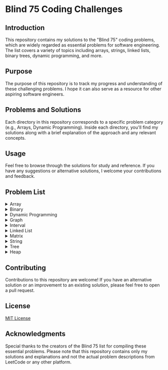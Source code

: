 # Blind 75 Coding Challenges

## Introduction

This repository contains my solutions to the "Blind 75" coding problems, which are widely regarded as essential problems for software engineering. The list covers a variety of topics including arrays, strings, linked lists, binary trees, dynamic programming, and more.

## Purpose

The purpose of this repository is to track my progress and understanding of these challenging problems. I hope it can also serve as a resource for other aspiring software engineers.

## Problems and Solutions

Each directory in this repository corresponds to a specific problem category (e.g., Arrays, Dynamic Programming). Inside each directory, you'll find my solutions along with a brief explanation of the approach and any relevant concepts.

## Usage

Feel free to browse through the solutions for study and reference. If you have any suggestions or alternative solutions, I welcome your contributions and feedback.

## Problem List
<details>
<summary>Array</summary>

  - [x] Two Sum: [Statement](https://leetcode.com/problems/two-sum/) [Solution](./Exercices/01_Array/01_TwoSum)
  - [x] Best Time to Buy and Sell Stock: [Statement](https://leetcode.com/problems/best-time-to-buy-and-sell-stock/) [Solution](./Exercices/01_Array/02_BestTimetoBuyandSellStock)
  - [x] Contains Duplicate: [Statement](https://leetcode.com/problems/contains-duplicate/) [Solution](./Exercices/01_Array/03_ContainsDuplicate)
  - [x] Product of Array Except Self: [Statement](https://leetcode.com/problems/product-of-array-except-self/) [Solution](./Exercices/01_Array/04_ProductofArrayExceptSelf)
  - [x] Maximum Subarray: [Statement](https://leetcode.com/problems/maximum-subarray/) [Solution](./Exercices/01_Array/05_MaximumSubarray)
  - [x] Maximum Product Subarray: [Statement](https://leetcode.com/problems/maximum-product-subarray/) [Solution](./Exercices/01_Array/06_MaximumProductSubarray)
  - [x] Find Minimum in Rotated Sorted Array: [Statement](https://leetcode.com/problems/find-minimum-in-rotated-sorted-array/) [Solution](./Exercices/01_Array/07_FindMinimuminRotatedSortedArray)
  - [x] Search in Rotated Sorted Array: [Statement](https://leetcode.com/problems/search-in-rotated-sorted-array/) [Solution](./Exercices/01_Array/08_SearchinRotatedSortedArray)
  - [x] 3 Sum: [Statement](https://leetcode.com/problems/3sum/) [Solution](./Exercices/01_Array/09_3Sum)
  - [x] Container With Most Water: [Statement](https://leetcode.com/problems/container-with-most-water/) [Solution](./Exercices/01_Array/10_ContainerWithMostWater)
</details>

<details>
<summary>Binary</summary>

  - [ ] Sum of Two Integers: [Statement](https://leetcode.com/problems/sum-of-two-integers/) [Solution](./Exercices/02_Binary/01_SumofTwoIntegers)
  - [ ] Number of 1 Bits: [Statement](https://leetcode.com/problems/number-of-1-bits/) [Solution](./Exercices/02_Binary/02_Numberof1Bits)
  - [ ] Counting Bits: [Statement](https://leetcode.com/problems/counting-bits/) [Solution](./Exercices/02_Binary/03_CountingBits)
  - [ ] Missing Number: [Statement](https://leetcode.com/problems/missing-number/) [Solution](./Exercices/02_Binary/04_MissingNumber)
  - [ ] Reverse Bits: [Statement](https://leetcode.com/problems/reverse-bits/) [Solution](./Exercices/02_Binary/05_ReverseBits)
</details>

<details>
<summary>Dynamic Programming</summary>

  - [ ] Climbing Stairs: [Statement](https://leetcode.com/problems/climbing-stairs/) [Solution](./Exercices/03_DynamicProgramming/01_ClimbingStairs)
  - [ ] Coin Change: [Statement](https://leetcode.com/problems/coin-change/) [Solution](./Exercices/03_DynamicProgramming/02_CoinChange)
  - [ ] Longest Increasing Subsequence: [Statement](https://leetcode.com/problems/longest-increasing-subsequence/) [Solution](./Exercices/03_DynamicProgramming/03_LongestIncreasingSubsequence)
  - [ ] Longest Common Subsequence: [Statement](https://leetcode.com/problems/longest-common-subsequence/) [Solution](./Exercices/03_DynamicProgramming/04_LongestCommonSubsequence)
  - [ ] Word Break Problem: [Statement](https://leetcode.com/problems/word-break/) [Solution](./Exercices/03_DynamicProgramming/05_WordBreakProblem)
  - [ ] Combination Sum: [Statement](https://leetcode.com/problems/combination-sum-iv/) [Solution](./Exercices/03_DynamicProgramming/06_CombinationSum)
  - [ ] House Robber: [Statement](https://leetcode.com/problems/house-robber/) [Solution](./Exercices/03_DynamicProgramming/07_HouseRobber)
  - [ ] House Robber II: [Statement](https://leetcode.com/problems/house-robber-ii/) [Solution](./Exercices/03_DynamicProgramming/08_HouseRobberII)
  - [ ] Decode Ways: [Statement](https://leetcode.com/problems/decode-ways/) [Solution](./Exercices/03_DynamicProgramming/09_DecodeWays)
  - [ ] Unique Paths: [Statement](https://leetcode.com/problems/unique-paths/) [Solution](./Exercices/03_DynamicProgramming/10_UniquePaths)
  - [ ] Jump Game: [Statement](https://leetcode.com/problems/jump-game/) [Solution](./Exercices/03_DynamicProgramming/11_JumpGame)
</details>

<details>
<summary>Graph</summary>

  - [ ] Clone Graph: [Statement](https://leetcode.com/problems/clone-graph/) [Solution](./Exercices/04_Graph/01_CloneGraph)
  - [ ] Course Schedule: [Statement](https://leetcode.com/problems/course-schedule/) [Solution](./Exercices/04_Graph/02_CourseSchedule)
  - [ ] Pacific Atlantic Water Flow: [Statement](https://leetcode.com/problems/pacific-atlantic-water-flow/) [Solution](./Exercices/04_Graph/03_PacificAtlanticWaterFlow)
  - [ ] Number of Islands: [Statement](https://leetcode.com/problems/number-of-islands/) [Solution](./Exercices/04_Graph/04_NumberofIslands)
  - [ ] Longest Consecutive Sequence: [Statement](https://leetcode.com/problems/longest-consecutive-sequence/) [Solution](./Exercices/04_Graph/05_LongestConsecutiveSequence)
  - [ ] Alien Dictionary: [Statement](https://leetcode.com/problems/alien-dictionary/) [Solution](./Exercices/04_Graph/06_AlienDictionary)
  - [ ] Graph Valid Tree: [Statement](https://leetcode.com/problems/graph-valid-tree/) [Solution](./Exercices/04_Graph/07_GraphValidTree)
  - [ ] Number of Connected Components in an Undirected Graph: [Statement](https://leetcode.com/problems/number-of-connected-components-in-an-undirected-graph/) [Solution](./Exercices/04_Graph/08_NumberofConnectedComponentsinanUndirectedGraph)
</details>

<details>
<summary>Interval</summary>

  - [ ] Insert Interval: [Statement](https://leetcode.com/problems/insert-interval/) [Solution](./Exercices/05_Interval/01_InsertInterval)
  - [ ] Merge Intervals: [Statement](https://leetcode.com/problems/merge-intervals/) [Solution](./Exercices/05_Interval/02_MergeIntervals)
  - [ ] Non-overlapping Intervals: [Statement](https://leetcode.com/problems/non-overlapping-intervals/) [Solution](./Exercices/05_Interval/03_Non-overlappingIntervals)
  - [ ] Meeting Rooms: [Statement](https://leetcode.com/problems/meeting-rooms/) [Solution](./Exercices/05_Interval/04_MeetingRooms)
  - [ ] Meeting Rooms II: [Statement](https://leetcode.com/problems/meeting-rooms-ii/) [Solution](./Exercices/05_Interval/05_MeetingRoomsII)
</details>

<details>
<summary>Linked List</summary>

  - [ ] Reverse a Linked List: [Statement](https://leetcode.com/problems/reverse-linked-list/) [Solution](./Exercices/06_LinkedList/01_ReverseaLinkedList)
  - [ ] Detect Cycle in a Linked List: [Statement](https://leetcode.com/problems/linked-list-cycle/) [Solution](./Exercices/06_LinkedList/02_DetectCycleinaLinkedList)
  - [ ] Merge Two Sorted Lists: [Statement](https://leetcode.com/problems/merge-two-sorted-lists/) [Solution](./Exercices/06_LinkedList/03_MergeTwoSortedLists)
  - [ ] Merge K Sorted Lists: [Statement](https://leetcode.com/problems/merge-k-sorted-lists/) [Solution](./Exercices/06_LinkedList/04_MergeKSortedLists)
  - [ ] Remove Nth Node From End Of List: [Statement](https://leetcode.com/problems/remove-nth-node-from-end-of-list/) [Solution](./Exercices/06_LinkedList/05_RemoveNthNodeFromEndOfList)
  - [ ] Reorder List: [Statement](https://leetcode.com/problems/reorder-list/) [Solution](./Exercices/06_LinkedList/06_ReorderList)
</details>

<details>
<summary>Matrix</summary>

  - [ ] Set Matrix Zeroes: [Statement](https://leetcode.com/problems/set-matrix-zeroes/) [Solution](./Exercices/07_Matrix/01_SetMatrixZeroes)
  - [ ] Spiral Matrix: [Statement](https://leetcode.com/problems/spiral-matrix/) [Solution](./Exercices/07_Matrix/02_SpiralMatrix)
  - [ ] Rotate Image: [Statement](https://leetcode.com/problems/rotate-image/) [Solution](./Exercices/07_Matrix/03_RotateImage)
  - [ ] Word Search: [Statement](https://leetcode.com/problems/word-search/) [Solution](./Exercices/07_Matrix/04_WordSearch)
</details>

<details>
<summary>String</summary>

  - [ ] Longest Substring Without Repeating Characters: [Statement](https://leetcode.com/problems/longest-substring-without-repeating-characters/) [Solution](./Exercices/08_String/01_LongestSubstringWithoutRepeatingCharacters)
  - [ ] Longest Repeating Character Replacement: [Statement](https://leetcode.com/problems/longest-repeating-character-replacement/) [Solution](./Exercices/08_String/02_LongestRepeatingCharacterReplacement)
  - [ ] Minimum Window Substring: [Statement](https://leetcode.com/problems/minimum-window-substring/) [Solution](./Exercices/08_String/03_MinimumWindowSubstring)
  - [ ] Valid Anagram: [Statement](https://leetcode.com/problems/valid-anagram/) [Solution](./Exercices/08_String/04_ValidAnagram)
  - [ ] Group Anagrams: [Statement](https://leetcode.com/problems/group-anagrams/) [Solution](./Exercices/08_String/05_GroupAnagrams)
  - [ ] Valid Parentheses: [Statement](https://leetcode.com/problems/valid-parentheses/) [Solution](./Exercices/08_String/06_ValidParentheses)
  - [ ] Valid Palindrome: [Statement](https://leetcode.com/problems/valid-palindrome/) [Solution](./Exercices/08_String/07_ValidPalindrome)
  - [ ] Longest Palindromic Substring: [Statement](https://leetcode.com/problems/longest-palindromic-substring/) [Solution](./Exercices/08_String/08_LongestPalindromicSubstring)
  - [ ] Palindromic Substrings: [Statement](https://leetcode.com/problems/palindromic-substrings/) [Solution](./Exercices/08_String/09_PalindromicSubstrings)
  - [ ] Encode and Decode Strings: [Statement](https://leetcode.com/problems/encode-and-decode-strings/) [Solution](./Exercices/08_String/10_EncodeandDecodeStrings)
</details>

<details>
<summary>Tree</summary>

  - [ ] Maximum Depth of Binary Tree: [Statement](https://leetcode.com/problems/maximum-depth-of-binary-tree/) [Solution](./Exercices/09_Tree/01_MaximumDepthofBinaryTree)
  - [ ] Same Tree: [Statement](https://leetcode.com/problems/same-tree/) [Solution](./Exercices/09_Tree/02_SameTree)
  - [ ] Invert/Flip Binary Tree: [Statement](https://leetcode.com/problems/invert-binary-tree/) [Solution](./Exercices/09_Tree/03_Invert/FlipBinaryTree)
  - [ ] Binary Tree Maximum Path Sum: [Statement](https://leetcode.com/problems/binary-tree-maximum-path-sum/) [Solution](./Exercices/09_Tree/04_BinaryTreeMaximumPathSum)
  - [ ] Binary Tree Level Order Traversal: [Statement](https://leetcode.com/problems/binary-tree-level-order-traversal/) [Solution](./Exercices/09_Tree/05_BinaryTreeLevelOrderTraversal)
  - [ ] Serialize and Deserialize Binary Tree: [Statement](https://leetcode.com/problems/serialize-and-deserialize-binary-tree/) [Solution](./Exercices/09_Tree/06_SerializeandDeserializeBinaryTree)
  - [ ] Subtree of Another Tree: [Statement](https://leetcode.com/problems/subtree-of-another-tree/) [Solution](./Exercices/09_Tree/07_SubtreeofAnotherTree)
  - [ ] Construct Binary Tree from Preorder and Inorder Traversal: [Statement](https://leetcode.com/problems/construct-binary-tree-from-preorder-and-inorder-traversal/) [Solution](./Exercices/09_Tree/08_ConstructBinaryTreefromPreorderandInorderTraversal)
  - [ ] Validate Binary Search Tree: [Statement](https://leetcode.com/problems/validate-binary-search-tree/) [Solution](./Exercices/09_Tree/09_ValidateBinarySearchTree)
  - [ ] Kth Smallest Element in a BST: [Statement](https://leetcode.com/problems/kth-smallest-element-in-a-bst/) [Solution](./Exercices/09_Tree/10_KthSmallestElementinaBST)
  - [ ] Lowest Common Ancestor of BST: [Statement](https://leetcode.com/problems/lowest-common-ancestor-of-a-binary-search-tree/) [Solution](./Exercices/09_Tree/11_LowestCommonAncestorofBST)
  - [ ] Implement Trie_Prefix Tree: [Statement](https://leetcode.com/problems/implement-trie-prefix-tree/) [Solution](./Exercices/09_Tree/12_ImplementTrie_PrefixTree)
  - [ ] Add and Search Word: [Statement](https://leetcode.com/problems/add-and-search-word-data-structure-design/) [Solution](./Exercices/09_Tree/13_AddandSearchWord)
  - [ ] Word Search II: [Statement](https://leetcode.com/problems/word-search-ii/) [Solution](./Exercices/09_Tree/14_WordSearchII)
</details>

<details>
<summary>Heap</summary>

  - [ ] Merge K Sorted Lists: [Statement](https://leetcode.com/problems/merge-k-sorted-lists/) [Solution](./Exercices/10_Heap/01_MergeKSortedLists)
  - [ ] Top K Frequent Elements: [Statement](https://leetcode.com/problems/top-k-frequent-elements/) [Solution](./Exercices/10_Heap/02_TopKFrequentElements)
  - [ ] Find Median from Data Stream: [Statement](https://leetcode.com/problems/find-median-from-data-stream/) [Solution](./Exercices/10_Heap/03_FindMedianfromDataStream)
</details>


## Contributing

Contributions to this repository are welcome! If you have an alternative solution or an improvement to an existing solution, please feel free to open a pull request.

## License

[MIT License](LICENSE.txt)

## Acknowledgments

Special thanks to the creators of the Blind 75 list for compiling these essential problems. Please note that this repository contains only my solutions and explanations and not the actual problem descriptions from LeetCode or any other platform.
